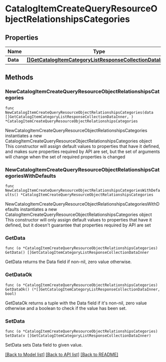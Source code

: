 # CatalogItemCreateQueryResourceObjectRelationshipsCategories

## Properties

Name | Type | Description | Notes
------------ | ------------- | ------------- | -------------
**Data** | [**[]GetCatalogItemCategoryListResponseCollectionDataInner**](GetCatalogItemCategoryListResponseCollectionDataInner.md) |  | 

## Methods

### NewCatalogItemCreateQueryResourceObjectRelationshipsCategories

`func NewCatalogItemCreateQueryResourceObjectRelationshipsCategories(data []GetCatalogItemCategoryListResponseCollectionDataInner, ) *CatalogItemCreateQueryResourceObjectRelationshipsCategories`

NewCatalogItemCreateQueryResourceObjectRelationshipsCategories instantiates a new CatalogItemCreateQueryResourceObjectRelationshipsCategories object
This constructor will assign default values to properties that have it defined,
and makes sure properties required by API are set, but the set of arguments
will change when the set of required properties is changed

### NewCatalogItemCreateQueryResourceObjectRelationshipsCategoriesWithDefaults

`func NewCatalogItemCreateQueryResourceObjectRelationshipsCategoriesWithDefaults() *CatalogItemCreateQueryResourceObjectRelationshipsCategories`

NewCatalogItemCreateQueryResourceObjectRelationshipsCategoriesWithDefaults instantiates a new CatalogItemCreateQueryResourceObjectRelationshipsCategories object
This constructor will only assign default values to properties that have it defined,
but it doesn't guarantee that properties required by API are set

### GetData

`func (o *CatalogItemCreateQueryResourceObjectRelationshipsCategories) GetData() []GetCatalogItemCategoryListResponseCollectionDataInner`

GetData returns the Data field if non-nil, zero value otherwise.

### GetDataOk

`func (o *CatalogItemCreateQueryResourceObjectRelationshipsCategories) GetDataOk() (*[]GetCatalogItemCategoryListResponseCollectionDataInner, bool)`

GetDataOk returns a tuple with the Data field if it's non-nil, zero value otherwise
and a boolean to check if the value has been set.

### SetData

`func (o *CatalogItemCreateQueryResourceObjectRelationshipsCategories) SetData(v []GetCatalogItemCategoryListResponseCollectionDataInner)`

SetData sets Data field to given value.



[[Back to Model list]](../README.md#documentation-for-models) [[Back to API list]](../README.md#documentation-for-api-endpoints) [[Back to README]](../README.md)



